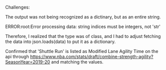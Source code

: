 Challenges:

The output was not being recognized as a dictinary, but as an entire string.

ERROR:root:Error processing data: string indices must be integers, not 'str'

Therefore, I realized that the type was of class<str>, and I had to adjust fetching the data into json.loads(data) to put it as a dictionary.

Confirmed that 'Shuttle Run' is listed as Modified Lane Agility Time on the api through https://www.nba.com/stats/draft/combine-strength-agility?SeasonYear=2019-20 and matching the values.